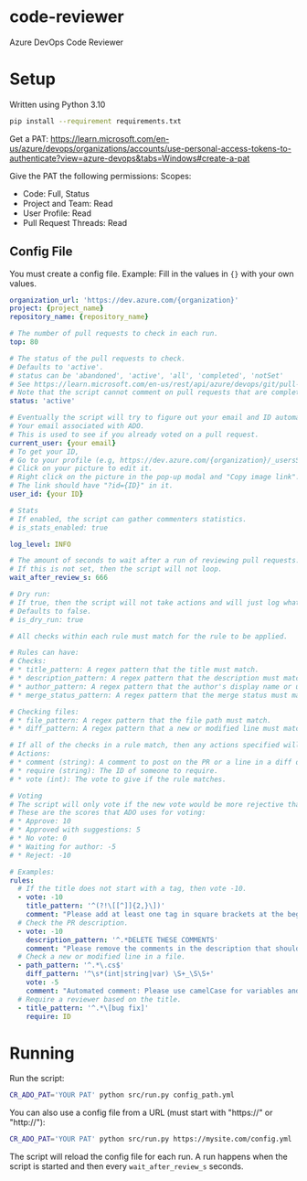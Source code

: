 # code-reviewer
Azure DevOps Code Reviewer

# Setup
Written using Python 3.10

```bash
pip install --requirement requirements.txt
```

Get a PAT: https://learn.microsoft.com/en-us/azure/devops/organizations/accounts/use-personal-access-tokens-to-authenticate?view=azure-devops&tabs=Windows#create-a-pat

Give the PAT the following permissions:
Scopes:
* Code: Full, Status
* Project and Team: Read
* User Profile: Read
* Pull Request Threads: Read

## Config File
You must create a config file.
Example:
Fill in the values in `{}` with your own values.
```yaml
organization_url: 'https://dev.azure.com/{organization}'
project: {project_name}
repository_name: {repository_name}

# The number of pull requests to check in each run.
top: 80

# The status of the pull requests to check.
# Defaults to 'active'.
# status can be 'abandoned', 'active', 'all', 'completed', 'notSet'
# See https://learn.microsoft.com/en-us/rest/api/azure/devops/git/pull-requests/get-pull-requests?view=azure-devops-rest-7.1&tabs=HTTP#pullrequeststatus for more information.
# Note that the script cannot comment on pull requests that are completed because the diff cannot be computed.
status: 'active'

# Eventually the script will try to figure out your email and ID automatically.
# Your email associated with ADO.
# This is used to see if you already voted on a pull request.
current_user: {your email}
# To get your ID,
# Go to your profile (e.g, https://dev.azure.com/{organization}/_usersSettings/about).
# Click on your picture to edit it.
# Right click on the picture in the pop-up modal and "Copy image link".
# The link should have "?id={ID}" in it.
user_id: {your ID}

# Stats
# If enabled, the script can gather commenters statistics.
# is_stats_enabled: true

log_level: INFO

# The amount of seconds to wait after a run of reviewing pull requests.
# If this is not set, then the script will not loop.
wait_after_review_s: 666

# Dry run:
# If true, then the script will not take actions and will just log what it would do at the INFO level.
# Defaults to false.
# is_dry_run: true

# All checks within each rule must match for the rule to be applied.

# Rules can have:
# Checks:
# * title_pattern: A regex pattern that the title must match.
# * description_pattern: A regex pattern that the description must match.
# * author_pattern: A regex pattern that the author's display name or unique name (email) must match.
# * merge_status_pattern: A regex pattern that the merge status must match. Some typical values are: 'conflicts', 'failure', 'queued', 'succeeded'. See https://learn.microsoft.com/en-us/rest/api/azure/devops/git/pull-requests/get-pull-requests?view=azure-devops-rest-7.0&tabs=HTTP#pullrequestasyncstatus for more information.

# Checking files:
# * file_pattern: A regex pattern that the file path must match.
# * diff_pattern: A regex pattern that a new or modified line must match.

# If all of the checks in a rule match, then any actions specified will be applied.
# Actions:
# * comment (string): A comment to post on the PR or a line in a diff depending on how the rule matches.
# * require (string): The ID of someone to require.
# * vote (int): The vote to give if the rule matches.

# Voting
# The script will only vote if the new vote would be more rejective than your current vote.
# These are the scores that ADO uses for voting:
# * Approve: 10
# * Approved with suggestions: 5
# * No vote: 0
# * Waiting for author: -5
# * Reject: -10

# Examples:
rules:
  # If the title does not start with a tag, then vote -10.
  - vote: -10
    title_pattern: '^(?!\[[^]]{2,}\])'
    comment: "Please add at least one tag in square brackets at the beginning of the pull request title with nothing before the tag, not even whitespace."
  # Check the PR description.
  - vote: -10
    description_pattern: '^.*DELETE THESE COMMENTS'
    comment: "Please remove the comments in the description that should be removed, as they explain. Otherwise, they will appear in email notifications and in the commit once the pull request has been merged."
  # Check a new or modified line in a file.
  - path_pattern: '^.*\.cs$'
    diff_pattern: '^\s*(int|string|var) \S+_\S\S+'
    vote: -5
    comment: "Automated comment: Please use camelCase for variables and not snake_case. It's important to have consistent and easy to read code as many people contribute to and maintain this repository."
  # Require a reviewer based on the title.
  - title_pattern: '^.*\[bug fix]'
    require: ID    
```

# Running
Run the script:
```bash
CR_ADO_PAT='YOUR PAT' python src/run.py config_path.yml
```

You can also use a config file from a URL (must start with "https://" or "http://"):
```bash
CR_ADO_PAT='YOUR PAT' python src/run.py https://mysite.com/config.yml
```

The script will reload the config file for each run.
A run happens when the script is started and then every `wait_after_review_s` seconds.
